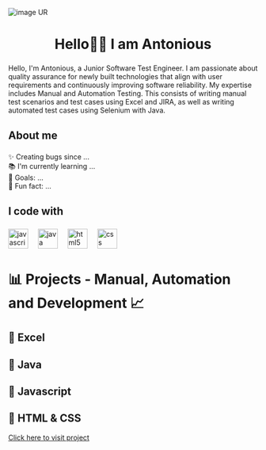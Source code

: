 ![image UR](https://github.com/Antonious-Cassie/Antonious-Cassie/blob/main/Black%20and%20White%20Simple%20Corporate%20Frame%20Banner%20(1).png?raw=true)

<h1 align="center">Hello👋🏽 I am Antonious</h1>

###

<p align="left">Hello, I'm Antonious, a Junior Software Test Engineer. I am passionate about quality assurance for newly built technologies that align with user requirements and continuously improving software reliability. My expertise includes Manual and Automation Testing. This consists of writing manual test scenarios and test cases using Excel and JIRA, as well as writing automated test cases using Selenium with Java.</p>

###

<h2 align="left">About me</h2>

###

<p align="left">✨ Creating bugs since ...<br>📚 I'm currently learning ...<br>🎯 Goals: ...<br>🎲 Fun fact: ...</p>

###

<h2 align="left">I code with</h2>

###

<div align="left">
  <img src="https://cdn.jsdelivr.net/gh/devicons/devicon/icons/javascript/javascript-original.svg" height="40" alt="javascript logo"  />
  <img width="12" />
  <img src="https://cdn.jsdelivr.net/gh/devicons/devicon/icons/java/java-original.svg" height="40" alt="java logo"  />
  <img width="12" />
  <img src="https://cdn.jsdelivr.net/gh/devicons/devicon/icons/html5/html5-original.svg" height="40" alt="html5 logo"  />
  <img width="12" />
  <img src="https://cdn.jsdelivr.net/gh/devicons/devicon/icons/css3/css3-original.svg" height="40" alt="css logo"  />
</div>

###

# 📊 Projects - Manual, Automation and Development 📈

##  🔹 Excel

##  🔹 Java 

##  🔹 Javascript 

 ##  🔹 HTML & CSS 
 <a href="https://github.com/Antonious-Cassie/Coffee-Shop-Website">Click here to visit project</a>




###

